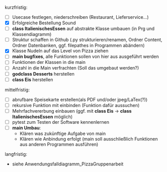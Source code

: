 kurzfristig:
- [ ] Usecase festlegen, niederschreiben (Restaurant, Lieferservice...)
- [x] Erfolgreiche Bestellung Sound
- [ ] **class ItalienischesEssen** auf abstrakte Klasse umbauen (in Prg und Klassendiagramm)
- [ ] Struktur schaffen in Github (.py strukturieren/renamen, Ordner Content, Ordner Datenbanken, ggf. filepathes in Programmen abändern)
- [x] Klasse Nudeln auf das Level von Pizza ziehen
- [ ] **main bugfixes**, alle Funktionen sollen von hier aus ausgeführt werden
- [ ] Funktionen der Klassen in die main
- [ ] Anzahl in die Main verfrachten (Soll das umgebaut werden?)
- [ ] **godclass Desserts** herstellen
- [ ] **class Eis** herstellen

mittelfristig:
- [ ] abrufbare Speisekarte erstellen(als PDF und/oder jpeg/LaTex(?))
- [ ] rekursive Funktion mit einbinden (Funktion dafür aussuchen)
- [ ] Mehrfachvererbung einbauen (ggf. mit **class Eis** -> **class ItalienischesEssen** möglich)
- [ ] pytest zum Testen der Software kennenlernen
- [ ] **main Umbau**:
  - Klären was zukünftige Aufgabe von main
  - Klären wie Anbindung erfolgt (main soll ausschließlich Funktionen aus anderen Programmen ausführen)

langfristig:
- siehe Anwendungsfalldiagramm_PizzaGruppenarbeit
